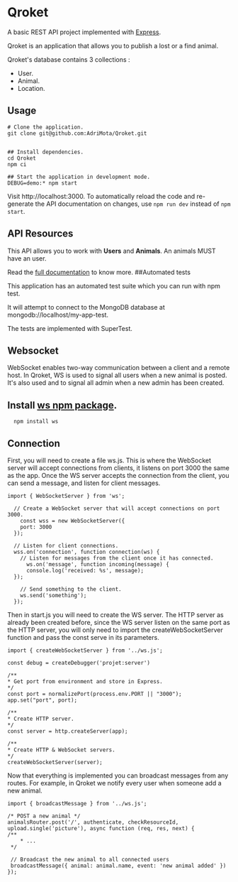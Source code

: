# Qroket

A basic REST API project implemented with [Express](https://expressjs.com/).

Qroket is an application that allows you to publish a lost or a find animal.

Qroket's database contains 3 collections : 
- User.
- Animal.
- Location.

## Usage
```
# Clone the application.
git clone git@github.com:AdriMota/Qroket.git


## Install dependencies.
cd Qroket
npm ci

## Start the application in development mode.
DEBUG=demo:* npm start
```
Visit http://localhost:3000.
To automatically reload the code and re-generate the API documentation on changes, use `npm run dev` instead of `npm start`.

## API Resources

This API allows you to work with **Users** and **Animals**. An animals MUST have an user.

Read the [full documentation]() to know more.
##Automated tests

This application has an automated test suite which you can run with npm test.

It will attempt to connect to the MongoDB database at mongodb://localhost/my-app-test.

The tests are implemented with SuperTest.

## Websocket 
WebSocket enables two-way communication between a client and a remote host. In Qroket, WS is used to signal all users when a new animal is posted. It's also used and to signal all admin when a new admin has been created.
## Install [ws npm package](https://www.npmjs.com/package/ws?activeTab=readme).
```
  npm install ws
```
## Connection
First, you will need to create a file ws.js. This is where the WebSocket server will accept connections from clients, it listens on port 3000 the same as the app. Once the WS server accepts the connection from the client, you can send a message, and listen for client messages.
```
import { WebSocketServer } from 'ws';
  
  // Create a WebSocket server that will accept connections on port 3000.
    const wss = new WebSocketServer({
    port: 3000
  });
  
  // Listen for client connections.
  wss.on('connection', function connection(ws) {
    // Listen for messages from the client once it has connected.
      ws.on('message', function incoming(message) {
      console.log('received: %s', message);
  });
  
    // Send something to the client.
    ws.send('something');
  });
  ```
  Then in start.js you will need to create the WS server. The HTTP server as already been created before, since the WS server listen on the same port as the HTTP server, you will only need to import the createWebSocketServer function and pass the const serve in its parameters.
  ```
  import { createWebSocketServer } from '../ws.js';

const debug = createDebugger('projet:server')

/**
 * Get port from environment and store in Express.
 */
const port = normalizePort(process.env.PORT || "3000");
app.set("port", port);

/**
 * Create HTTP server.
 */
const server = http.createServer(app);

/**
* Create HTTP & WebSocket servers.
 */
createWebSocketServer(server);
```
Now that everything is implemented you can broadcast messages from any routes. For example, in Qroket we notify every user when someone add a new animal.
```
import { broadcastMessage } from '../ws.js';

/* POST a new animal */
animalsRouter.post('/', authenticate, checkResourceId, upload.single('picture'), async function (req, res, next) {
/**
	* ...
 */
 
 // Broadcast the new animal to all connected users
 broadcastMessage({ animal: animal.name, event: 'new animal added' })
});
```
 
